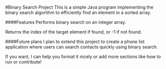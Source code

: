 #Binary Search Project
This is a simple Java program implementing the binary search algorithm to efficiently find an element in a sorted array.

####Features
Performs binary search on an integer array.

Returns the index of the target element if found, or -1 if not found.

####Future plans
I plan to extend this project to create a phone list application where users can search contacts quickly using binary search.

If you want, I can help you format it nicely or add more sections like how to run or contribute!
